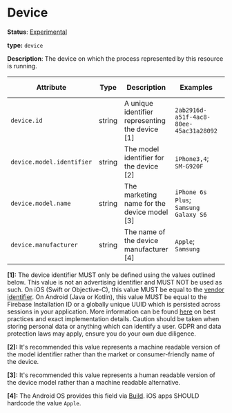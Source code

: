 # Device

**Status**: [Experimental][DocumentStatus]

**type:** `device`

**Description**: The device on which the process represented by this resource is running.

<!-- semconv device -->
| Attribute  | Type | Description  | Examples  | Requirement Level |
|---|---|---|---|---|
| `device.id` | string | A unique identifier representing the device [1] | `2ab2916d-a51f-4ac8-80ee-45ac31a28092` | Recommended |
| `device.model.identifier` | string | The model identifier for the device [2] | `iPhone3,4`; `SM-G920F` | Recommended |
| `device.model.name` | string | The marketing name for the device model [3] | `iPhone 6s Plus`; `Samsung Galaxy S6` | Recommended |
| `device.manufacturer` | string | The name of the device manufacturer [4] | `Apple`; `Samsung` | Recommended |

**[1]:** The device identifier MUST only be defined using the values outlined below. This value is not an advertising identifier and MUST NOT be used as such. On iOS (Swift or Objective-C), this value MUST be equal to the [vendor identifier](https://developer.apple.com/documentation/uikit/uidevice/1620059-identifierforvendor). On Android (Java or Kotlin), this value MUST be equal to the Firebase Installation ID or a globally unique UUID which is persisted across sessions in your application. More information can be found [here](https://developer.android.com/training/articles/user-data-ids) on best practices and exact implementation details. Caution should be taken when storing personal data or anything which can identify a user. GDPR and data protection laws may apply, ensure you do your own due diligence.

**[2]:** It's recommended this value represents a machine readable version of the model identifier rather than the market or consumer-friendly name of the device.

**[3]:** It's recommended this value represents a human readable version of the device model rather than a machine readable alternative.

**[4]:** The Android OS provides this field via [Build](https://developer.android.com/reference/android/os/Build#MANUFACTURER). iOS apps SHOULD hardcode the value `Apple`.
<!-- endsemconv -->

[DocumentStatus]: https://github.com/open-telemetry/opentelemetry-specification/tree/v1.22.0/specification/document-status.md
